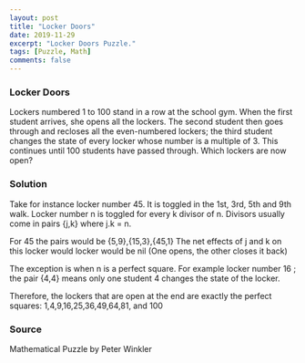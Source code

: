 ```yaml
---
layout: post
title: "Locker Doors"
date: 2019-11-29
excerpt: "Locker Doors Puzzle."
tags: [Puzzle, Math]
comments: false
---
```

### Locker Doors

Lockers numbered 1 to 100 stand in a row at the school gym. When the first student arrives, she opens all the lockers. The second student then goes through and recloses all the even-numbered lockers; the third student changes the state of every locker whose number is a multiple of 3.
This continues until 100 students have passed through. Which lockers are now open?

### Solution
Take for instance locker number 45. It is toggled in the 1st, 3rd, 5th and 9th walk. 
Locker number n is toggled for every k divisor of n. Divisors usually come in pairs {j,k} where j.k = n.

For 45 the pairs would be {5,9},{15,3},{45,1}
The net effects of j and k on this locker would locker would be nil (One opens, the other closes it back)

The exception is when n is a perfect square. For example locker number 16 ; the pair {4,4} means only one student 4 changes the state of the locker. 

Therefore, the lockers that are open at the end are exactly the perfect squares: 1,4,9,16,25,36,49,64,81, and 100 

### Source
Mathematical Puzzle by Peter Winkler
